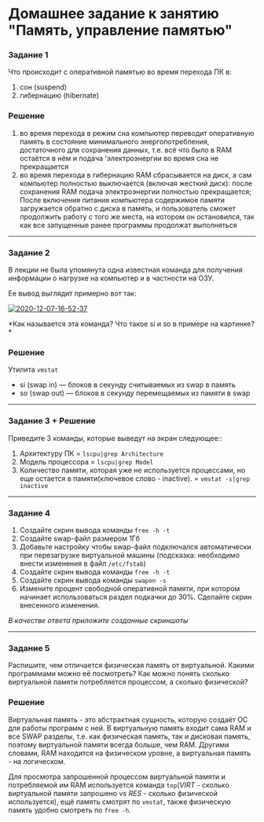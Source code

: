 # Домашнее задание к занятию "Память, управление памятью"

### Задание 1

Что происходит с оперативной памятью во время перехода ПК в:
1) сон (suspend)
2) гибернацию (hibernate)

### Решение

1) во время перехода в режим сна компьютер переводит оперативную память в состояние минимального энергопотребления, достаточного для сохранения данных, т.е. всё что было в RAM остаётся в нём и подача 'электроэнергии во время сна не прекращается
2) во время перехода в гибернацию RAM сбрасывается на диск, а сам компьютер полностью выключается (включая жесткий диск): после сохранения RAM подача электроэнергии полностью прекращается; После включения питания компьютера содержимое памяти загружается обратно с диска в память, и пользователь сможет продолжить работу с того же места, на котором он остановился, так как все запущенные ранее программы продолжат выполняться

---

### Задание 2

В лекции не была упомянута одна известная команда для получения информации о нагрузке на компьютер и в частности  на ОЗУ.

Ее вывод выглядит примерно вот так:

<a href="https://imgbb.com/"><img src="https://i.ibb.co/7Q16Chb/2020-12-07-16-52-37.png" alt="2020-12-07-16-52-37" border="0"></a>

*Как называется эта команда? Что такое si и so  в примере на картинке? *

### Решение

Утилита `vmstat`
* si (swap in) — блоков в секунду считываемых из swap в память
* so (swap out) — блоков в секунду перемещаемых из памяти в swap

---

### Задание 3 + Решение

Приведите 3 команды, которые выведут на экран следующее::

1) Архитектуру ПК = `lscpu|grep Architecture`
2) Модель процессора = `lscpu|grep Model`
3) Количество памяти, которая уже не используется процессами, но еще остается в памяти(ключевое слово - inactive). = `vmstat -s|grep inactive`

---

### Задание 4

1) Создайте скрин вывода команды `free -h -t`
2) Создайте swap-файл размером 1Гб
3) Добавьте настройку чтобы swap-файл подключался автоматически при перезагрузке виртуальной машины (подсказка: необходимо внести изменения в файл `/etc/fstab`)
4) Создайте скрин вывода команды `free -h -t`
5) Создайте скрин вывода команды `swapon -s`
6) Измените процент свободной оперативной памяти, при котором начинает использоваться раздел подкачки до 30%. Сделайте скрин внесенного изменения.


*В качестве ответа приложите созданные скриншоты*

---

### Задание 5

Распишите, чем отличается физическая память от виртуальной. Какими программами можно её посмотреть? Как можно понять сколько виртуальной памяти потребляется процессом, а сколько физической?

### Решение

Виртуальная память - это абстрактная сущность, которую создаёт ОС для работы программ с ней. В виртуальную память входит сама RAM и все SWAP разделы, т.е. как физическая память, так и дисковая память, поэтому виртуальной памяти всегда больше, чем RAM. Другими словами, RAM находится на физическом уровне, а виртуальная память - на логическом.

Для просмотра запрошенной процессом виртуальной памяти и потребляемой им RAM используется команда `top`(*VIRT* - сколько виртуальной памяти запрошено vs *RES* - сколько физической используется), ещё память смотрят по `vmstat`, также физическую память удобно смотреть по `free -h`.




